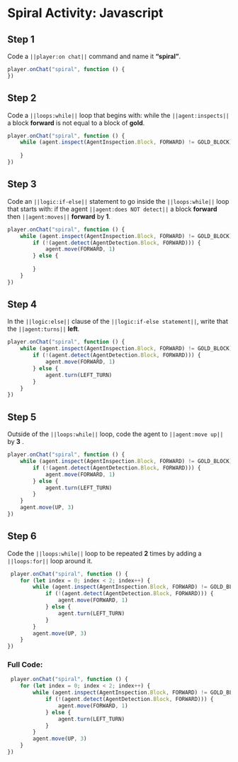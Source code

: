 ﻿
# Spiral Activity: Javascript


## Step 1
Code a ``||player:on chat||`` command and name it **“spiral”**.

```javascript
player.onChat("spiral", function () {
})
```

## Step 2

Code a ``||loops:while||`` loop that begins with: while the ``||agent:inspects||`` a block **forward** is not equal to a block of **gold**.

```javascript
player.onChat("spiral", function () {
    while (agent.inspect(AgentInspection.Block, FORWARD) != GOLD_BLOCK) {
    	
    }
})
```

## Step 3

Code an ``||logic:if-else||`` statement to go inside the ``||loops:while||`` loop that starts with: if the agent ``||agent:does NOT detect||`` a block **forward** then ``||agent:moves||`` **forward** by **1**. 

```javascript
player.onChat("spiral", function () {
    while (agent.inspect(AgentInspection.Block, FORWARD) != GOLD_BLOCK) {
        if (!(agent.detect(AgentDetection.Block, FORWARD))) {
            agent.move(FORWARD, 1)
        } else {
        	
        }
    }
})
```

## Step 4

In the ``||logic:else||`` clause of the ``||logic:if-else statement||``, write that the ``||agent:turns||`` **left**. 

```javascript
player.onChat("spiral", function () {
    while (agent.inspect(AgentInspection.Block, FORWARD) != GOLD_BLOCK) {
        if (!(agent.detect(AgentDetection.Block, FORWARD))) {
            agent.move(FORWARD, 1)
        } else {
            agent.turn(LEFT_TURN)
        }
    }
})
```

## Step 5

Outside of the ``||loops:while||`` loop, code the agent to ``||agent:move up||`` by **3** .

```javascript
player.onChat("spiral", function () {
    while (agent.inspect(AgentInspection.Block, FORWARD) != GOLD_BLOCK) {
        if (!(agent.detect(AgentDetection.Block, FORWARD))) {
            agent.move(FORWARD, 1)
        } else {
            agent.turn(LEFT_TURN)
        }
    }
    agent.move(UP, 3)
})
```

## Step 6

Code the ``||loops:while||`` loop to be repeated **2** times by adding a ``||loops:for||`` loop around it. 

```javascript
 player.onChat("spiral", function () {
    for (let index = 0; index < 2; index++) {
        while (agent.inspect(AgentInspection.Block, FORWARD) != GOLD_BLOCK) {
            if (!(agent.detect(AgentDetection.Block, FORWARD))) {
                agent.move(FORWARD, 1)
            } else {
                agent.turn(LEFT_TURN)
            }
        }
        agent.move(UP, 3)
    }
})
```

### Full Code: 

```javascript
 player.onChat("spiral", function () {
    for (let index = 0; index < 2; index++) {
        while (agent.inspect(AgentInspection.Block, FORWARD) != GOLD_BLOCK) {
            if (!(agent.detect(AgentDetection.Block, FORWARD))) {
                agent.move(FORWARD, 1)
            } else {
                agent.turn(LEFT_TURN)
            }
        }
        agent.move(UP, 3)
    }
})
```

